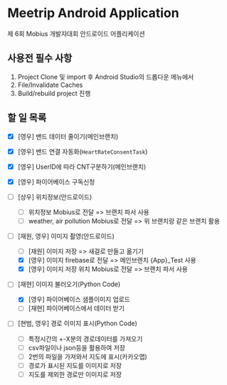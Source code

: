 # Meetrip Android Application
 
제 6회 Mobius 개발자대회 안드로이드 어플리케이션
## 사용전 필수 사항
1. Project Clone 및 import 후 Android Studio의 드롭다운 메뉴에서  
1. File/Invalidate Caches   
1. Build/rebuild project 진행


## 할 일 목록

- [x]  [영우] 밴드 데이터 줄이기(메인브랜치)
- [x]  [영우] 밴드 연결 자동화(`HeartRateConsentTask`)
- [x]  [영우] UserID에 따라 CNT구분하기(메인브랜치)
- [x]  [영우] 파이어베이스 구독신청

- [ ]  [상우] 위치정보(안드로이드)
    - [ ]  위치정보 Mobius로 전달 => 브랜치 파서 사용
    - [ ]  weather, air pollution Mobius로 전달 => 위 브랜치랑 같은 브랜치 활용

- [ ]  [재원, 영우] 이미지 촬영(안드로이드)
    - [ ]  [재원] 이미지 저장 => 새걸로 만들고 옮기기
    - [x]  [영우] 이미지 firebase로 전달 => 메인브렌치 {App}_Test 사용
    - [x]  [영우] 이미지 저장 위치 Mobius로 전달 => 브랜치 파서 사용

- [ ]  [재현] 이미지 불러오기(Python Code)
    - [x]  [영우] 파이어베이스 샘플이미지 업로드
    - [ ]  [재현] 파이어베이스에서 데이터 받기

- [ ]  [현범, 영우] 경로 이미지 표시(Python Code)
    - [ ]  특정시간의 +-X분의 경로데이터를 가져오기
    - [ ]  csv파일이나 json등을 활용하여 저장
    - [ ]  2번의 파일을 가져와서 지도에 표시(카카오맵)
    - [ ]  경로가 표시된 지도를 이미지로 저장
    - [ ]  지도를 제외한 경로만 이미지로 저장